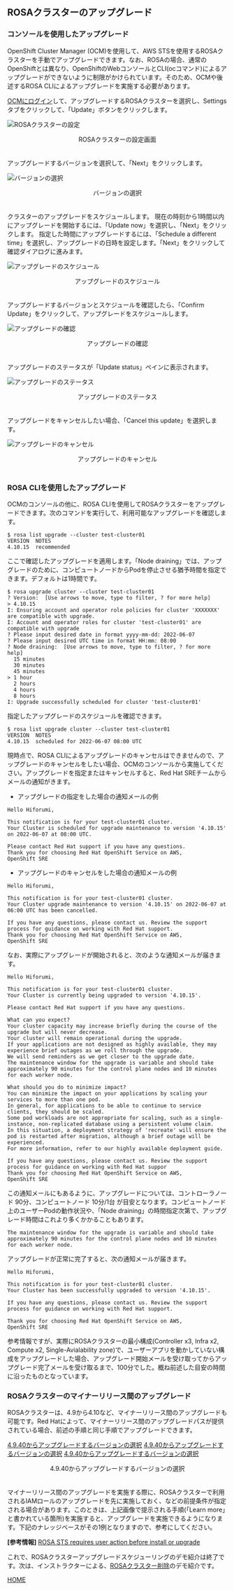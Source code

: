 ## ROSAクラスターのアップグレード

### コンソールを使用したアップグレード

OpenShift Cluster Manager (OCM)を使用して、AWS STSを使用するROSAクラスターを手動でアップグレードできます。なお、ROSAの場合、通常のOpenShiftとは異なり、OpenShiftのWebコンソールとCLI(ocコマンド)によるアップグレードができないように制限がかけられています。そのため、OCMや後述するROSA CLIによるアップグレードを実施する必要があります。

[OCMにログイン](https://console.redhat.com/openshift/)して、アップグレードするROSAクラスターを選択し、Settingsタブをクリックして、「Update」ボタンをクリックします。

![ROSAクラスターの設定](./images/rosa-settings.png)
<div style="text-align: center;">ROSAクラスターの設定画面</div>　　

アップグレードするバージョンを選択して、「Next」をクリックします。

![バージョンの選択](./images/version-select.png)
<div style="text-align: center;">バージョンの選択</div>　　

クラスターのアップグレードをスケジュールします。 現在の時刻から1時間以内にアップグレードを開始するには、「Update now」を選択し、「Next」をクリックします。
指定した時間にアップグレードするには、「Schedule a different time」を選択し、アップグレードの日時を設定します。「Next」をクリックして確認ダイアログに進みます。

![アップグレードのスケジュール](./images/schedule.png)
<div style="text-align: center;">アップグレードのスケジュール</div>　　

アップグレードするバージョンとスケジュールを確認したら、「Confirm Update」をクリックして、アップグレードをスケジュールします。

![アップグレードの確認](./images/confirm.png)
<div style="text-align: center;">アップグレードの確認</div>　

アップグレードのステータスが「Update status」ペインに表示されます。

![アップグレードのステータス](./images/status.png)
<div style="text-align: center;">アップグレードのステータス</div>　　

アップグレードをキャンセルしたい場合、「Cancel this update」を選択します。

![アップグレードのキャンセル](./images/cancel.png)
<div style="text-align: center;">アップグレードのキャンセル</div>　　

### ROSA CLIを使用したアップグレード

OCMのコンソールの他に、ROSA CLIを使用してROSAクラスターをアップグレードできます。次のコマンドを実行して、利用可能なアップグレードを確認します。
```
$ rosa list upgrade --cluster test-cluster01
VERSION  NOTES
4.10.15  recommended
```

ここで確認したアップグレードを適用します。「Node draining」では、アップグレードのために、コンピュートノードからPodを停止させる猶予時間を指定できます。デフォルトは1時間です。
```
$ rosa upgrade cluster --cluster test-cluster01
? Version:  [Use arrows to move, type to filter, ? for more help]
> 4.10.15
I: Ensuring account and operator role policies for cluster 'XXXXXXX' are compatible with upgrade.
I: Account and operator roles for cluster 'test-cluster01' are compatible with upgrade
? Please input desired date in format yyyy-mm-dd: 2022-06-07
? Please input desired UTC time in format HH:mm: 08:00
? Node draining:  [Use arrows to move, type to filter, ? for more help]
  15 minutes
  30 minutes
  45 minutes
> 1 hour
  2 hours
  4 hours
  8 hours
I: Upgrade successfully scheduled for cluster 'test-cluster01'
```

指定したアップグレードのスケジュールを確認できます。
```
$ rosa list upgrade cluster --cluster test-cluster01
VERSION  NOTES
4.10.15  scheduled for 2022-06-07 08:00 UTC
```

現時点で、ROSA CLIによるアップグレードのキャンセルはできませんので、アップグレードのキャンセルをしたい場合、OCMのコンソールから実施してください。アップグレードを指定またはキャンセルすると、Red Hat SREチームからメールの通知がきます。

- アップグレードの指定をした場合の通知メールの例

```
Hello Hiforumi,

This notification is for your test-cluster01 cluster.
Your Cluster is scheduled for upgrade maintenance to version '4.10.15' on 2022-06-07 at 08:00 UTC.

Please contact Red Hat support if you have any questions.
Thank you for choosing Red Hat OpenShift Service on AWS,
OpenShift SRE
```

- アップグレードのキャンセルをした場合の通知メールの例

```
Hello Hiforumi,

This notification is for your test-cluster01 cluster.
Your Cluster upgrade maintenance to version '4.10.15' on 2022-06-07 at 06:00 UTC has been cancelled.

If you have any questions, please contact us. Review the support process for guidance on working with Red Hat support.
Thank you for choosing Red Hat OpenShift Service on AWS,
OpenShift SRE
```

なお、実際にアップグレードが開始されると、次のような通知メールが届きます。
```
Hello Hiforumi,

This notification is for your test-cluster01 cluster.
Your Cluster is currently being upgraded to version '4.10.15'.

Please contact Red Hat support if you have any questions.

What can you expect?
Your cluster capacity may increase briefly during the course of the upgrade but will never decrease.
Your cluster will remain operational during the upgrade.
If your applications are not designed as highly available, they may experience brief outages as we roll through the upgrade.
We will send reminders as we get closer to the upgrade date.
The maintenance window for the upgrade is variable and should take approximately 90 minutes for the control plane nodes and 10 minutes for each worker node.

What should you do to minimize impact?
You can minimize the impact on your applications by scaling your services to more than one pod.
In general, for applications to be able to continue to service clients, they should be scaled.
Some pod workloads are not appropriate for scaling, such as a single-instance, non-replicated database using a persistent volume claim.
In this situation, a deployment strategy of 'recreate' will ensure the pod is restarted after migration, although a brief outage will be experienced.
For more information, refer to our highly available deployment guide.

If you have any questions, please contact us. Review the support process for guidance on working with Red Hat suppor
Thank you for choosing Red Hat OpenShift Service on AWS,
OpenShift SRE
```

この通知メールにもあるように、アップグレードについては、コントローラノード 90分、コンピュートノード 10分/1台 が目安となります。コンピュートノード上のユーザーPodの動作状況や、「Node draining」の時間指定次第で、アップグレード時間はこれより多くかかることもあります。
```
The maintenance window for the upgrade is variable and should take approximately 90 minutes for the control plane nodes and 10 minutes for each worker node.
```

アップグレードが正常に完了すると、次の通知メールが届きます。
```
Hello Hiforumi,

This notification is for your test-cluster01 cluster.
Your Cluster has been successfully upgraded to version '4.10.15'.

If you have any questions, please contact us. Review the support process for guidance on working with Red Hat support.

Thank you for choosing Red Hat OpenShift Service on AWS,
OpenShift SRE
```

参考情報ですが、実際にROSAクラスターの最小構成(Controller x3, Infra x2, Compute x2, Single-Avialability zone)で、ユーザーアプリを動かしていない構成をアップグレードした場合、アップグレード開始メールを受け取ってからアップグレード完了メールを受け取るまで、100分でした。概ね前述した目安の時間に沿ったものとなっています。


### ROSAクラスターのマイナーリリース間のアップグレード

ROSAクラスターは、4.9から4.10など、マイナーリリース間のアップグレードも可能です。Red Hatによって、マイナーリリース間のアップグレードパスが提供されている場合、前述の手順と同じ手順でアップグレードできます。

[4.9.40からアップグレードするバージョンの選択](./images/minor-upgrade1.png)
[4.9.40からアップグレードするバージョンの選択](./images/minor-upgrade2.png)
[4.9.40からアップグレードするバージョンの選択](./images/minor-upgrade3.png)
<div style="text-align: center;">4.9.40からアップグレードするバージョンの選択</div>　　

マイナーリリース間のアップグレードを実施する際に、ROSAクラスターで利用されるIAMロールのアップグレードを先に実施しておく、などの前提条件が指定される場合があります。このときは、上記画像で提示される手順(「Learn more」と書かれている箇所)を実施すると、アップグレードを実施できるようになります。下記のナレッジベースがその1例となりますので、参考にしてください。

**[参考情報]** [ROSA STS requires user action before install or upgrade](https://access.redhat.com/solutions/6808671)


これで、ROSAクラスターアップグレードスケジューリングのデモ紹介は終了です。次は、インストラクターによる、[ROSAクラスター削除](../rosa-delete)のデモ紹介です。

[HOME](../../README.md)
